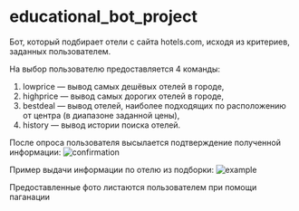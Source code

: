 # educational_bot_project

Бот, который подбирает отели с сайта hotels.com, исходя из критериев, заданных пользователем.

На выбор пользователю предоставляется 4 команды:
1. lowprice — вывод самых дешёвых отелей в городе,
2. highprice — вывод самых дорогих отелей в городе,
3. bestdeal — вывод отелей, наиболее подходящих по расположению от центра (в диапазоне заданной цены),
4. history — вывод истории поиска отелей.

После опроса пользователя высылается подтверждение полученной информации:
![confirmation](https://user-images.githubusercontent.com/105738072/197473764-563462bb-6edd-430c-ae5b-4cfa3c840d19.gif)

Пример выдачи информации по отелю из подборки:
![example](https://user-images.githubusercontent.com/105738072/197474085-2b7999a2-7251-41df-96fb-caec0f089ff6.jpg)

Предоставленные фото листаются пользователем при помощи паганации



